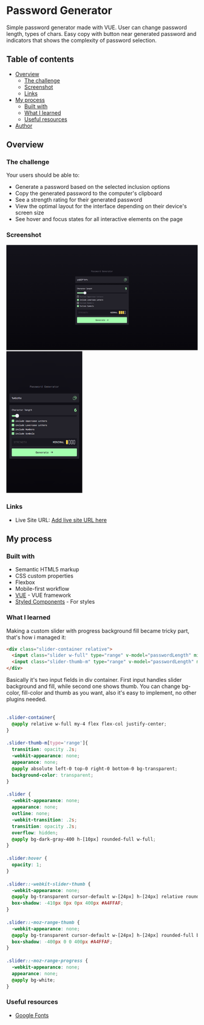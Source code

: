# Password Generator

Simple password generator made with VUE. User can change password length, types of chars. Easy copy with button near generated password and indicators that shows the complexity of password selection.

## Table of contents

- [Overview](#overview)
    - [The challenge](#the-challenge)
    - [Screenshot](#screenshot)
    - [Links](#links)
- [My process](#my-process)
    - [Built with](#built-with)
    - [What I learned](#what-i-learned)
    - [Useful resources](#useful-resources)
- [Author](#author)


## Overview

### The challenge

Your users should be able to:

- Generate a password based on the selected inclusion options
- Copy the generated password to the computer's clipboard
- See a strength rating for their generated password
- View the optimal layout for the interface depending on their device's screen size
- See hover and focus states for all interactive elements on the page

### Screenshot

![](./screenshot.png)
<img src="./mobile-screenshot.png" width="200px">

### Links

- Live Site URL: [Add live site URL here](https://ilyachichkov.github.io/password-generator/)

## My process

### Built with

- Semantic HTML5 markup
- CSS custom properties
- Flexbox
- Mobile-first workflow
- [VUE](https://vuejs.org/) - VUE framework
- [Styled Components](https://tailwindcss.ru/) - For styles

### What I learned

Making a custom slider with progress background fill became tricky part, that's how i managed it:

```html
<div class="slider-container relative">
  <input class="slider w-full" type="range" v-model="passwordLength" min="4" max="40" step="1">
  <input class="slider-thumb-m" type="range" v-model="passwordLength" min="4" max="40" step="1">
</div>
```

Basically it's two input fields in div container. First input handles slider background and fill, while second one shows thumb. You can change bg-color, fill-color and thumb as you want, also it's easy to implement, no other plugins needed.

```css

.slider-container{
  @apply relative w-full my-4 flex flex-col justify-center;
}

.slider-thumb-m[type='range']{
  transition: opacity .2s;
  -webkit-appearance: none;
  appearance: none;
  @apply absolute left-0 top-0 right-0 bottom-0 bg-transparent;
  background-color: transparent;
}

.slider {
  -webkit-appearance: none;  
  appearance: none;
  outline: none; 
  -webkit-transition: .2s; 
  transition: opacity .2s;
  overflow: hidden;
  @apply bg-dark-gray-400 h-[10px] rounded-full w-full;
}

.slider:hover {
  opacity: 1;
}

.slider::-webkit-slider-thumb {
  -webkit-appearance: none;
  @apply bg-transparent cursor-default w-[24px] h-[24px] relative rounded-full;
  box-shadow: -410px 0px 0px 400px #A4FFAF;
}

.slider::-moz-range-thumb {
  -webkit-appearance: none;
  @apply bg-transparent cursor-default w-[24px] h-[24px] rounded-full border-solid border-4;
  box-shadow: -400px 0 0 400px #A4FFAF;
}

.slider::-moz-range-progress {
  -webkit-appearance: none;
  appearance: none;
  @apply bg-white;
}

```

### Useful resources

- [Google Fonts](https://fonts.google.com/)

